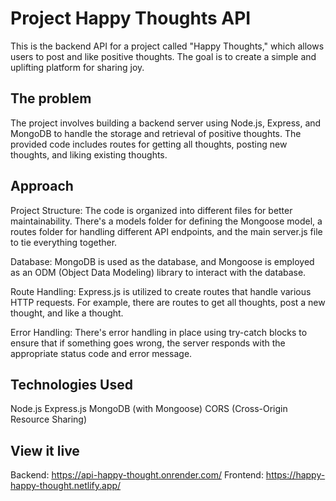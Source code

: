# Project Happy Thoughts API

This is the backend API for a project called "Happy Thoughts," which allows users to post and like positive thoughts. The goal is to create a simple and uplifting platform for sharing joy.

## The problem

The project involves building a backend server using Node.js, Express, and MongoDB to handle the storage and retrieval of positive thoughts. The provided code includes routes for getting all thoughts, posting new thoughts, and liking existing thoughts.

## Approach

Project Structure: The code is organized into different files for better maintainability. There's a models folder for defining the Mongoose model, a routes folder for handling different API endpoints, and the main server.js file to tie everything together.

Database: MongoDB is used as the database, and Mongoose is employed as an ODM (Object Data Modeling) library to interact with the database.

Route Handling: Express.js is utilized to create routes that handle various HTTP requests. For example, there are routes to get all thoughts, post a new thought, and like a thought.

Error Handling: There's error handling in place using try-catch blocks to ensure that if something goes wrong, the server responds with the appropriate status code and error message.

## Technologies Used

Node.js
Express.js
MongoDB (with Mongoose)
CORS (Cross-Origin Resource Sharing)

## View it live
Backend: 
https://api-happy-thought.onrender.com/ 
Frontend: 
https://happy-happy-thought.netlify.app/

